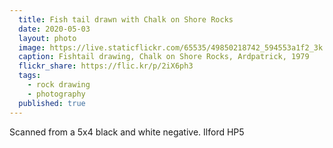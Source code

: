 ```yaml
---
  title: Fish tail drawn with Chalk on Shore Rocks
  date: 2020-05-03
  layout: photo
  image: https://live.staticflickr.com/65535/49850218742_594553a1f2_3k.jpg
  caption: Fishtail drawing, Chalk on Shore Rocks, Ardpatrick, 1979
  flickr_share: https://flic.kr/p/2iX6ph3
  tags:
    - rock drawing
    - photography
  published: true
---
```


Scanned from a 5x4 black and white negative. Ilford HP5


